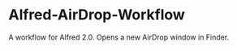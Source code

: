 Alfred-AirDrop-Workflow
=======================

A workflow for Alfred 2.0. Opens a new AirDrop window in Finder.